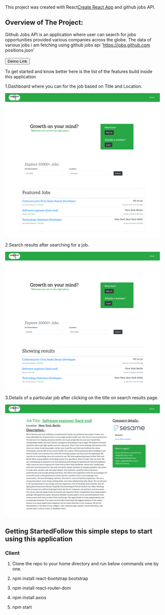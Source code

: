 This project was created  with  React[Create React App](https://github.com/facebook/create-react-app)
and github jobs API.


## Overview of The Project:
Github Jobs API is an application where user can search for jobs opportunities provided various companies across the globe. The data of various jobs i am fetching using github jobs api 'https://jobs.github.com positions.json'
<br>
<br>
<a href = "githubjobs.smullalkar.tech">
  <button style = "background:red,padding:5px">Demo Link</button>
</a>

To get started and know better here is the list of the features build inside this application

1.Dashboard where you can for the job based on Title and Location.
<p> <img src  = "/Project/module-3/public/home.png"> </p>

2.Search results after searching for a job.
<p> <img src  = "/Project/module-3/public/searchresults.png"> </p>

3.Details of a particular job after clicking on the title on search results page.
<p> <img src  = "/Project/module-3/public/job.png"> </p>

## Getting StartedFollow this simple steps to start using this application

### Client

1.   Clone the repo to your home directory and run below commands one by one.

2.   npm install react-bootstrap bootstrap

3.   npm install react-router-dom

4.   npm install axios

5.   npm start


